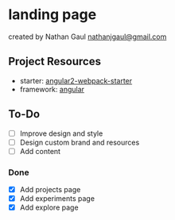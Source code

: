 # landing page

created by Nathan Gaul <nathanjgaul@gmail.com>

## Project Resources

- starter: [angular2-webpack-starter](https://github.com/Infining/landing-page/issues)
- framework: [angular](https://github.com/angular/angular)

## To-Do

- [ ] Improve design and style
- [ ] Design custom brand and resources
- [ ] Add content

### Done

- [x] Add projects page
- [x] Add experiments page
- [x] Add explore page

